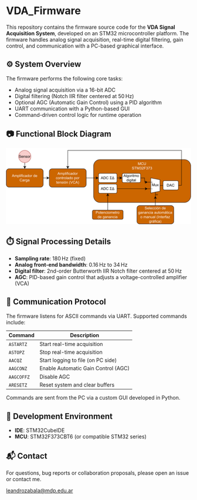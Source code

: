 # VDA_Firmware

This repository contains the firmware source code for the **VDA Signal Acquisition System**, developed on an STM32 microcontroller platform. The firmware handles analog signal acquisition, real-time digital filtering, gain control, and communication with a PC-based graphical interface.

## ⚙️ System Overview

The firmware performs the following core tasks:

- Analog signal acquisition via a 16-bit ADC
- Digital filtering (Notch IIR filter centered at 50 Hz)
- Optional AGC (Automatic Gain Control) using a PID algorithm
- UART communication with a Python-based GUI
- Command-driven control logic for runtime operation

## 📷 Functional Block Diagram

![Functional Block Diagram](Fotos/Diagrama_en_bloques_AGC.png)

## ⏱️ Signal Processing Details

- **Sampling rate**: 180 Hz (fixed)
- **Analog front-end bandwidth**: 0.16 Hz to 34 Hz
- **Digital filter**: 2nd-order Butterworth IIR Notch filter centered at 50 Hz
- **AGC**: PID-based gain control that adjusts a voltage-controlled amplifier (VCA)

## 🔌 Communication Protocol

The firmware listens for ASCII commands via UART. Supported commands include:

| Command       | Description                                  |
|---------------|----------------------------------------------|
| `ASTARTZ`     | Start real-time acquisition                  |
| `ASTOPZ`      | Stop real-time acquisition                   |
| `AACQZ`       | Start logging to file (on PC side)           |
| `AAGCONZ`     | Enable Automatic Gain Control (AGC)          |
| `AAGCOFFZ`    | Disable AGC                                  |
| `ARESETZ`     | Reset system and clear buffers               |

Commands are sent from the PC via a custom GUI developed in Python.

## 🧪 Development Environment

- **IDE**: STM32CubeIDE
- **MCU**: STM32F373CBT6 (or compatible STM32 series)
  
## 📬 Contact

For questions, bug reports or collaboration proposals, please open an issue or contact me.

[leandrozabala@mdp.edu.ar](leandrozabala@mdp.edu.ar)
